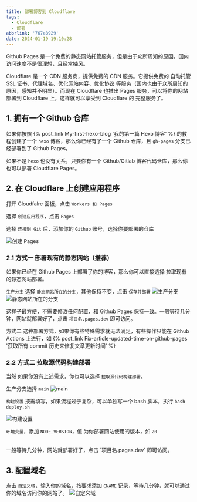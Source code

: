 ```yaml
---
title: 部署博客到 Cloudflare
tags:
  - Cloudflare
  - 部署
abbrlink: '767e8929'
date: 2024-01-19 19:10:28
---
```


Github Pages 是一个免费的静态网站托管服务，但是由于众所周知的原因，国内访问速度不是很理想，且经常抽风。

Cloudflare 是一个 CDN 服务商，提供免费的 CDN 服务。它提供免费的 自动托管 SSL 证书、代理域名、优化网站内容、优化协议 等服务（国内也由于众所周知的原因，感知并不明显）。而现在 Cloudflare 也推出 Pages 服务，可以将你的网站部署到 Cloudflare 上，这样就可以享受到 Cloudflare 的 完整服务了。

## 1. 拥有一个 Github 仓库

如果你按照 {% post_link My-first-hexo-blog '我的第一篇 Hexo 博客' %} 的教程创建了一个 `hexo` 博客，那么你已经有了一个 Github 仓库，且 `gh-pages` 分支已经部署到了 Github Pages。

如果不是 `hexo` 也没有关系，只要你有一个 Github/Gitlab 博客代码仓库，那么你也可以部署 Cloudflare Pages。


## 2. 在 Cloudflare 上创建应用程序

打开 Cloudfalre 面板，点击 `Workers 和 Pages`

选择 `创建应用程序`，点击 `Pages`

选择 `连接到 Git` 后，添加你的 `Github` 账号，选择你要部署的仓库

![创建 Pages](Create-Pages.webp)

### 2.1 方式一 部署现有的静态网站（推荐）
如果你已经在 Github Pages 上部署了你的博客，那么你可以直接选择 拉取现有的静态网站部署。

`生产分支` 选择 `静态网站所在的分支`，其他保持不变，点击 `保存并部署`
![生产分支](branch.webp)
![静态网站所在的分支](gh-pages.webp)

这样子最方便，不需要修改任何配置，和 Github Pages 保持一致。一般等待几分钟，网站就部署好了，点击 `项目名.pages.dev` 即可访问。

方式二 这种部署方式，如果你有些特殊需求就无法满足，有些操作只能在 Github Actions 上进行，如 {% post_link Fix-article-updated-time-on-github-pages '获取所有 commit 历史来修复文章更新时间' %}

### 2.2 方式二 拉取源代码构建部署

当然 如果你没有上述需求，你也可以选择 `拉取源代码构建部署`。

生产分支选择 `main`
![main](main.webp)

`构建设置` 按需填写，如果流程过于复杂，可以单独写一个 bash 脚本，执行 `bash deploy.sh`

![构建设置](Build-Settings.webp)

`环境变量`，添加 `NODE_VERSION`，值 为你部署网站使用的版本，如 `20`

<br>
一般等待几分钟，网站就部署好了，点击 `项目名.pages.dev` 即可访问。

## 3. 配置域名

点击 `自定义域`，输入你的域名，按要求添加 `CNAME` 记录，等待几分钟，就可以通过你的域名访问你的网站了。
![自定义域](Custom-Domain.webp)
